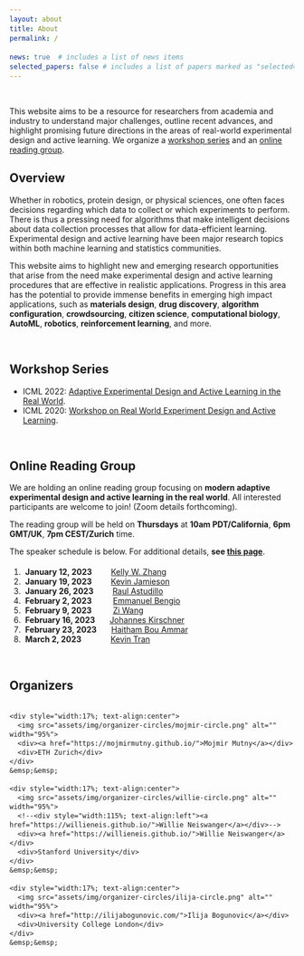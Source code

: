 ```yaml
---
layout: about
title: About
permalink: /

news: true  # includes a list of news items
selected_papers: false # includes a list of papers marked as "selected={true}"
---
```


<br/>

This website aims to be a resource for researchers from academia and industry to
understand major challenges, outline recent advances, and highlight promising future
directions in the areas of real-world experimental design and active learning. We
organize a [workshop series](#workshopseries) and an [online reading
group](readinggroup).

## Overview

Whether in robotics, protein design, or physical sciences, one often faces decisions
regarding which data to collect or which experiments to perform. There is thus a
pressing need for algorithms that make intelligent decisions about data collection
processes that allow for data-efficient learning. Experimental design and active
learning have been major research topics within both machine learning and statistics
communities.

This website aims to highlight new and emerging research opportunities that arise from
the need make experimental design and active learning procedures that are effective in
realistic applications.  Progress in this area has the potential to provide immense
benefits in emerging high impact applications, such as **materials design**, **drug
discovery**, **algorithm configuration**, **crowdsourcing**, **citizen science**,
**computational biology**, **AutoML**, **robotics**, **reinforcement learning**, and
more.
<a name="workshopseries"></a>

<br/>

## Workshop Series
- ICML 2022: [Adaptive Experimental Design and Active Learning in the Real
  World](https://realworldml.github.io/).
- ICML 2020: [Workshop on Real World Experiment Design and Active
  Learning](https://realworldml.github.io/icml2020/).

<br/>

## Online Reading Group

<p style="margin-bottom: 1mm">We are holding an online reading group focusing on <strong>modern adaptive experimental design and active learning in the real world</strong>.  All interested participants are welcome to join! (Zoom details forthcoming).</p>
<p style="margin-bottom: 1mm">The reading group will be held on <strong>Thursdays</strong> at <strong>10am PDT/California</strong>, <strong>6pm GMT/UK</strong>, <strong>7pm CEST/Zurich</strong> time.</p>
<p style="margin-bottom: 5mm">The speaker schedule is below. For additional details, <strong>see <a href="readinggroup">this page</a></strong>.</p>

1. &nbsp;**January 12, 2023** &emsp;&nbsp;&nbsp;&nbsp; [Kelly W. Zhang](https://kellywzhang.github.io/)
2. &nbsp;**January 19, 2023** &emsp;&nbsp;&nbsp;&nbsp; [Kevin Jamieson](https://homes.cs.washington.edu/~jamieson/)
3. &nbsp;**January 26, 2023** &emsp;&nbsp;&nbsp;&nbsp; [Raul Astudillo](https://raulastudillo.netlify.app/)
4. &nbsp;**February 2, 2023** &emsp;&nbsp;&nbsp;&nbsp;&nbsp; [Emmanuel Bengio](https://folinoid.com/)
5. &nbsp;**February 9, 2023** &emsp;&nbsp;&nbsp;&nbsp;&nbsp; [Zi Wang](https://ziw.mit.edu/)
6. &nbsp;**February 16, 2023** &emsp;&nbsp; [Johannes Kirschner](https://johannes-kirschner.de/)
7. &nbsp;**February 23, 2023** &emsp;&nbsp; [Haitham Bou Ammar](http://bouammar.com/)
8. &nbsp;**March 2, 2023** &emsp;&emsp;&nbsp;&nbsp;&nbsp;&nbsp; [Kevin Tran](https://ktran9891.github.io/)


<br/>
<h2 style="margin-bottom: 5mm;">Organizers</h2>
<div class="flex-container" style="display:flex;">

    <div style="width:17%; text-align:center">
      <img src="assets/img/organizer-circles/mojmir-circle.png" alt="" width="95%">
      <div><a href="https://mojmirmutny.github.io/">Mojmir Mutny</a></div>
      <div>ETH Zurich</div>
    </div>
    &emsp;&emsp;

    <div style="width:17%; text-align:center">
      <img src="assets/img/organizer-circles/willie-circle.png" alt="" width="95%">
      <!--<div style="width:115%; text-align:left"><a href="https://willieneis.github.io/">Willie Neiswanger</a></div>-->
      <div><a href="https://willieneis.github.io/">Willie Neiswanger</a></div>
      <div>Stanford University</div>
    </div>
    &emsp;&emsp;

    <div style="width:17%; text-align:center">
      <img src="assets/img/organizer-circles/ilija-circle.png" alt="" width="95%">
      <div><a href="http://ilijabogunovic.com/">Ilija Bogunovic</a></div>
      <div>University College London</div>
    </div>
    &emsp;&emsp;

</div>

